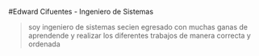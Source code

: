 #Edward Cifuentes - Ingeniero de Sistemas

> soy ingeniero de sistemas secien egresado con muchas ganas de aprendende y realizar los diferentes trabajos de manera correcta y ordenada 
 
